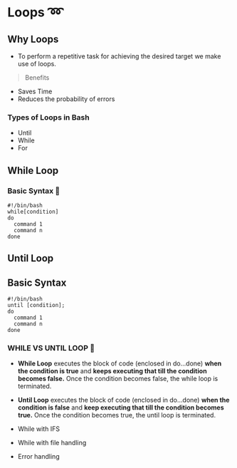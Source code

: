 # Loops ➿

## Why Loops

- To perform a repetitive task for achieving the desired target we make use of loops.
> Benefits
  - Saves Time
  - Reduces the probability of errors 

### Types of Loops in Bash 

- Until
- While
- For


## While Loop 

### Basic Syntax 🔣
```
#!/bin/bash
while[condition]
do
  command 1
  command n
done
```

## Until Loop

## Basic Syntax
```
#!/bin/bash
until [condition];
do
  command 1
  command n
done

```

### WHILE VS UNTIL LOOP 🤔

- **While Loop** executes the block of code (enclosed in do...done) **when the condition is true** and **keeps executing that till the condition becomes false.** Once the condition becomes false, the while loop is terminated.

- **Until Loop** executes the block of code (enclosed in do...done) **when the condition is false** and **keep executing that till the condition becomes true.** Once the condition becomes true, the until loop is terminated.


- While with IFS
- While with file handling 
- Error handling 
